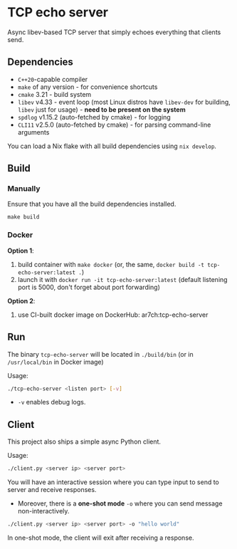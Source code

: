 # TCP echo server

Async libev-based TCP server that simply echoes everything that clients send.

## Dependencies
- `C++20`-capable compiler
- `make` of any version - for convenience shortcuts
- `cmake` 3.21 - build system
- `libev` v4.33 - event loop (most Linux distros have `libev-dev` for building, `libev` just for usage) - **need to be present on the system**
- `spdlog` v1.15.2 (auto-fetched by cmake) - for logging
- `CLI11` v2.5.0 (auto-fetched by cmake) - for parsing command-line arguments

You can load a Nix flake with all build dependencies using `nix develop`.

## Build

### Manually

Ensure that you have all the build dependencies installed.

```
make build
```

### Docker

**Option 1**:
1. build container with `make docker` (or, the same, `docker build -t tcp-echo-server:latest .`)
2. launch it with `docker run -it tcp-echo-server:latest`
    (default listening port is 5000, don't forget about port forwarding)

**Option 2**:
1. use CI-built docker image on DockerHub: ar7ch:tcp-echo-server

## Run

The binary `tcp-echo-server` will be located in `./build/bin` (or in `/usr/local/bin` in Docker image)

Usage:
```bash
./tcp-echo-server <listen port> [-v]
```
- `-v` enables debug logs.

## Client
This project also ships a simple async Python client.

Usage:
```bash
./client.py <server ip> <server port>
```

You will have an interactive session where you can type input to send to server and receive responses.

- Moreover, there is a **one-shot mode** `-o` where you can send message non-interactively.

```bash
./client.py <server ip> <server port> -o "hello world"
```

In one-shot mode, the client will exit after receiving a response.
